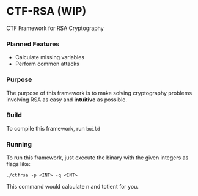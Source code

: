 # CTF-RSA (WIP)
CTF Framework for RSA Cryptography

### Planned Features

- Calculate missing variables
- Perform common attacks

### Purpose
The purpose of this framework is to make solving cryptography problems involving RSA as easy and **intuitive** as possible.

### Build
To compile this framework, run `build`

### Running
To run this framework, just execute the binary with the given integers as flags like:


`./ctfrsa -p <INT> -q <INT>`


This command would calculate n and totient for you.

